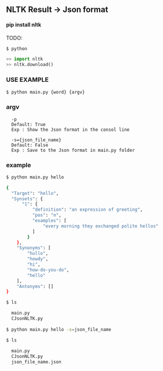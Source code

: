 ## NLTK Result -> Json format

#### pip install nltk

TODO:
```bash
$ python
```
```python
>> import nltk
>> nltk.download()
```

### USE EXAMPLE 
```bash
$ python main.py {word} {argv}
```

### argv

      -p 
      Default: True
      Exp : Show the Json format in the consol line
      
      -s={json_file_name}
      Default: False
      Exp : Save to the Json format in main.py folder
      
      
      
### example 
```bash
$ python main.py hello

{
  "Target": "hello",
  "Synsets": {
      "1": {
          "definition": "an expression of greeting",
          "pos": "n",
          "examples": [
              "every morning they exchanged polite hellos"
          ]
        }
    },
    "Synonyms": [
        "hullo",
        "howdy",
        "hi",
        "how-do-you-do",
        "hello"
    ],
    "Antonyms": []
}
```

```bash
$ ls

  main.py
  CJsonNLTK.py
  
$ python main.py hello -s=json_file_name

$ ls
  
  main.py
  CJsonNLTK.py
  json_file_name.json
```
